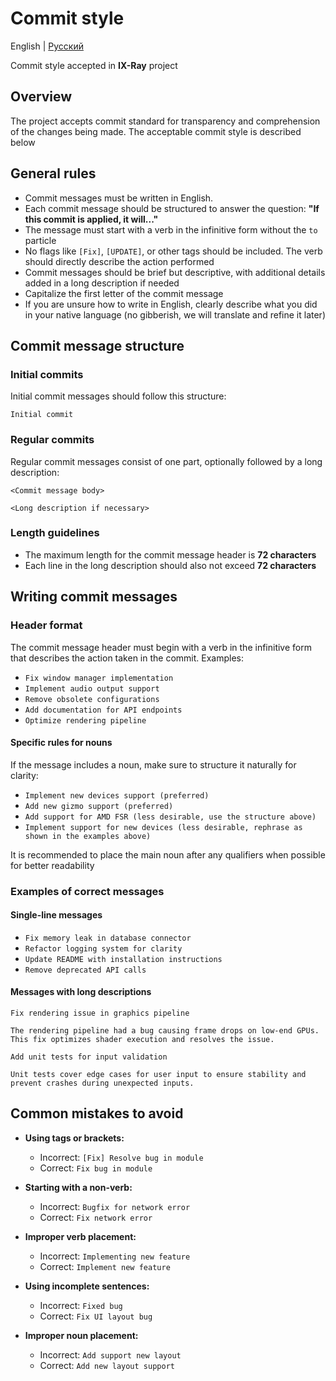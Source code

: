 # Commit style

English | [Русский](./commit-style.rus.md)

Commit style accepted in __IX-Ray__ project

## Overview

The project accepts commit standard for transparency and comprehension of the changes being made. The acceptable commit style is described below

## General rules

- Commit messages must be written in English.
- Each commit message should be structured to answer the question: __"If this commit is applied, it will..."__
- The message must start with a verb in the infinitive form without the `to` particle
- No flags like `[Fix]`, `[UPDATE]`, or other tags should be included. The verb should directly describe the action performed
- Commit messages should be brief but descriptive, with additional details added in a long description if needed
- Capitalize the first letter of the commit message
- If you are unsure how to write in English, clearly describe what you did in your native language (no gibberish, we will translate and refine it later)

## Commit message structure

### Initial commits

Initial commit messages should follow this structure:

```text
Initial commit
```

### Regular commits

Regular commit messages consist of one part, optionally followed by a long description:

```text
<Commit message body>

<Long description if necessary>
```

### Length guidelines

- The maximum length for the commit message header is __72 characters__
- Each line in the long description should also not exceed __72 characters__

## Writing commit messages

### Header format

The commit message header must begin with a verb in the infinitive form that describes the action taken in the commit. Examples:

- `Fix window manager implementation`
- `Implement audio output support`
- `Remove obsolete configurations`
- `Add documentation for API endpoints`
- `Optimize rendering pipeline`

#### Specific rules for nouns

If the message includes a noun, make sure to structure it naturally for clarity:

- `Implement new devices support (preferred)`
- `Add new gizmo support (preferred)`
- `Add support for AMD FSR (less desirable, use the structure above)`
- `Implement support for new devices (less desirable, rephrase as shown in the examples above)`

It is recommended to place the main noun after any qualifiers when possible for better readability

### Examples of correct messages

#### Single-line messages

- `Fix memory leak in database connector`
- `Refactor logging system for clarity`
- `Update README with installation instructions`
- `Remove deprecated API calls`

#### Messages with long descriptions

```text
Fix rendering issue in graphics pipeline

The rendering pipeline had a bug causing frame drops on low-end GPUs. This fix optimizes shader execution and resolves the issue.
```

```text
Add unit tests for input validation

Unit tests cover edge cases for user input to ensure stability and prevent crashes during unexpected inputs.
```

## Common mistakes to avoid

- __Using tags or brackets:__

  - Incorrect: `[Fix] Resolve bug in module`
  - Correct: `Fix bug in module`

- __Starting with a non-verb:__

  - Incorrect: `Bugfix for network error`
  - Correct: `Fix network error`

- __Improper verb placement:__

  - Incorrect: `Implementing new feature`
  - Correct: `Implement new feature`

- __Using incomplete sentences:__

  - Incorrect: `Fixed bug`
  - Correct: `Fix UI layout bug`

- __Improper noun placement:__

  - Incorrect: `Add support new layout`
  - Correct: `Add new layout support`
